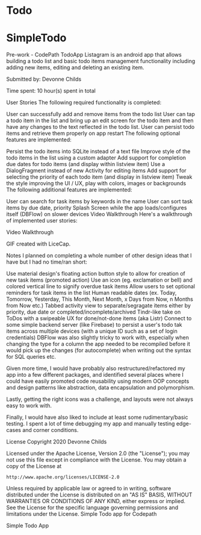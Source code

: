 # Todo
# SimpleTodo
Pre-work - CodePath TodoApp
Listagram is an android app that allows building a todo list and basic todo items management functionality including adding new items, editing and deleting an existing item.

Submitted by: Devonne Childs 

Time spent: 10 hour(s) spent in total

User Stories
The following required functionality is completed:

 User can successfully add and remove items from the todo list
 User can tap a todo item in the list and bring up an edit screen for the todo item and then have any changes to the text reflected in the todo list.
 User can persist todo items and retrieve them properly on app restart
The following optional features are implemented:

 Persist the todo items into SQLite instead of a text file
 Improve style of the todo items in the list using a custom adapter
 Add support for completion due dates for todo items (and display within listview item)
 Use a DialogFragment instead of new Activity for editing items
 Add support for selecting the priority of each todo item (and display in listview item)
 Tweak the style improving the UI / UX, play with colors, images or backgrounds
The following additional features are implemented:

 User can search for task items by keywords in the name
 User can sort task items by due date, priority
 Splash Screen while the app loads/configures itself (DBFlow) on slower devices
Video Walkthrough
Here's a walkthrough of implemented user stories:

Video Walkthrough

GIF created with LiceCap.

Notes
I planned on completing a whole number of other design ideas that I have but I had no time/ran short:

Use material design's floating action button style to allow for creation of new task items (promoted action)
Use an icon (eg. exclamation or bell) and colored vertical line to signify overdue task items
Allow users to set optional reminders for task items in the list
Human readable dates (ex. Today, Tomorrow, Yesterday, This Month, Next Month, x Days from Now, n Months from Now etc.)
Tabbed activity view to separate/segragate items either by priority, due date or completed/incomplete/archived
Tindr-like take on ToDos with a swipeable UX for done/not-done items (aka Listr)
Connect to some simple backend server (like Firebase) to persist a user's todo tak items across multiple devices (with a unique ID such as a set of login credentials)
DBFlow was also slightly tricky to work with, especially when changing the type for a column the app needed to be recompiled before it would pick up the changes (for autocomplete) when writing out the syntax for SQL queries etc.

Given more time, I would have probably also restructured/refactored my app into a few different packages, and identified several places where I could have easily promoted code reusability using modern OOP concepts and design patterns like abstraction, data encapsulation and polymorphism.

Lastly, getting the right icons was a challenge, and layouts were not always easy to work with.

Finally, I would have also liked to include at least some rudimentary/basic testing. I spent a lot of time debugging my app and manually testing edge-cases and corner conditions.

License
Copyright 2020 Devonne Childs

Licensed under the Apache License, Version 2.0 (the "License");
you may not use this file except in compliance with the License.
You may obtain a copy of the License at

    http://www.apache.org/licenses/LICENSE-2.0

Unless required by applicable law or agreed to in writing, software
distributed under the License is distributed on an "AS IS" BASIS,
WITHOUT WARRANTIES OR CONDITIONS OF ANY KIND, either express or implied.
See the License for the specific language governing permissions and
limitations under the License.
Simple Todo app for Codepath

Simple Todo App
